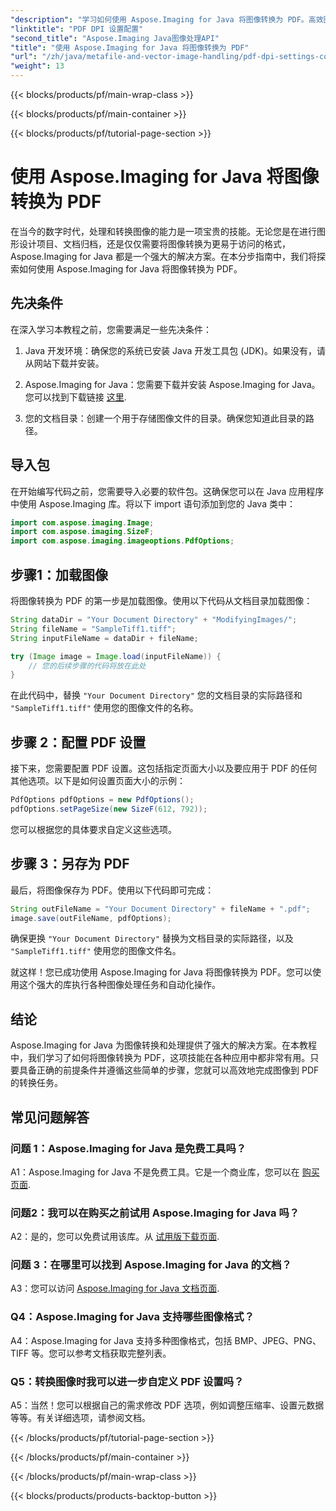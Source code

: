 ```yaml
---
"description": "学习如何使用 Aspose.Imaging for Java 将图像转换为 PDF。高效图像处理的分步指南。"
"linktitle": "PDF DPI 设置配置"
"second_title": "Aspose.Imaging Java图像处理API"
"title": "使用 Aspose.Imaging for Java 将图像转换为 PDF"
"url": "/zh/java/metafile-and-vector-image-handling/pdf-dpi-settings-configuration/"
"weight": 13
---
```


{{< blocks/products/pf/main-wrap-class >}}

{{< blocks/products/pf/main-container >}}

{{< blocks/products/pf/tutorial-page-section >}}

# 使用 Aspose.Imaging for Java 将图像转换为 PDF

在当今的数字时代，处理和转换图像的能力是一项宝贵的技能。无论您是在进行图形设计项目、文档归档，还是仅仅需要将图像转换为更易于访问的格式，Aspose.Imaging for Java 都是一个强大的解决方案。在本分步指南中，我们将探索如何使用 Aspose.Imaging for Java 将图像转换为 PDF。

## 先决条件

在深入学习本教程之前，您需要满足一些先决条件：

1. Java 开发环境：确保您的系统已安装 Java 开发工具包 (JDK)。如果没有，请从网站下载并安装。

2. Aspose.Imaging for Java：您需要下载并安装 Aspose.Imaging for Java。您可以找到下载链接 [这里](https://releases。aspose.com/imaging/java/).

3. 您的文档目录：创建一个用于存储图像文件的目录。确保您知道此目录的路径。

## 导入包

在开始编写代码之前，您需要导入必要的软件包。这确保您可以在 Java 应用程序中使用 Aspose.Imaging 库。将以下 import 语句添加到您的 Java 类中：

```java
import com.aspose.imaging.Image;
import com.aspose.imaging.SizeF;
import com.aspose.imaging.imageoptions.PdfOptions;
```

## 步骤1：加载图像

将图像转换为 PDF 的第一步是加载图像。使用以下代码从文档目录加载图像：

```java
String dataDir = "Your Document Directory" + "ModifyingImages/";
String fileName = "SampleTiff1.tiff";
String inputFileName = dataDir + fileName;

try (Image image = Image.load(inputFileName)) {
    // 您的后续步骤的代码将放在此处
}
```

在此代码中，替换 `"Your Document Directory"` 您的文档目录的实际路径和 `"SampleTiff1.tiff"` 使用您的图像文件的名称。

## 步骤 2：配置 PDF 设置

接下来，您需要配置 PDF 设置。这包括指定页面大小以及要应用于 PDF 的任何其他选项。以下是如何设置页面大小的示例：

```java
PdfOptions pdfOptions = new PdfOptions();
pdfOptions.setPageSize(new SizeF(612, 792));
```

您可以根据您的具体要求自定义这些选项。

## 步骤 3：另存为 PDF

最后，将图像保存为 PDF。使用以下代码即可完成：

```java
String outFileName = "Your Document Directory" + fileName + ".pdf";
image.save(outFileName, pdfOptions);
```

确保更换 `"Your Document Directory"` 替换为文档目录的实际路径，以及 `"SampleTiff1.tiff"` 使用您的图像文件名。

就这样！您已成功使用 Aspose.Imaging for Java 将图像转换为 PDF。您可以使用这个强大的库执行各种图像处理任务和自动化操作。

## 结论

Aspose.Imaging for Java 为图像转换和处理提供了强大的解决方案。在本教程中，我们学习了如何将图像转换为 PDF，这项技能在各种应用中都非常有用。只要具备正确的前提条件并遵循这些简单的步骤，您就可以高效地完成图像到 PDF 的转换任务。

## 常见问题解答

### 问题 1：Aspose.Imaging for Java 是免费工具吗？

A1：Aspose.Imaging for Java 不是免费工具。它是一个商业库，您可以在 [购买页面](https://purchase。aspose.com/buy).

### 问题2：我可以在购买之前试用 Aspose.Imaging for Java 吗？

A2：是的，您可以免费试用该库。从 [试用版下载页面](https://releases。aspose.com/).

### 问题 3：在哪里可以找到 Aspose.Imaging for Java 的文档？

A3：您可以访问 [Aspose.Imaging for Java 文档页面](https://reference。aspose.com/imaging/java/).

### Q4：Aspose.Imaging for Java 支持哪些图像格式？

A4：Aspose.Imaging for Java 支持多种图像格式，包括 BMP、JPEG、PNG、TIFF 等。您可以参考文档获取完整列表。

### Q5：转换图像时我可以进一步自定义 PDF 设置吗？

A5：当然！您可以根据自己的需求修改 PDF 选项，例如调整压缩率、设置元数据等等。有关详细选项，请参阅文档。

{{< /blocks/products/pf/tutorial-page-section >}}

{{< /blocks/products/pf/main-container >}}

{{< /blocks/products/pf/main-wrap-class >}}

{{< blocks/products/products-backtop-button >}}